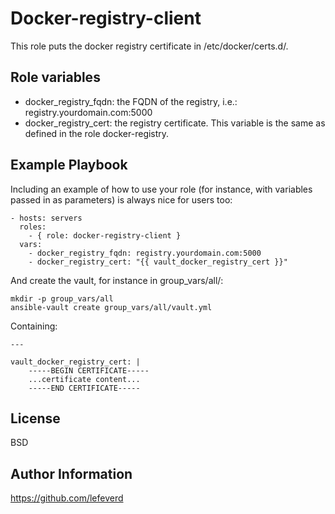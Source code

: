 # Docker-registry-client

This role puts the docker registry certificate in /etc/docker/certs.d/.

## Role variables

- docker_registry_fqdn: the FQDN of the registry, i.e.: registry.yourdomain.com:5000
- docker_registry_cert: the registry certificate. This variable is the same as defined in the role docker-registry.

## Example Playbook

Including an example of how to use your role (for instance, with variables passed in as parameters) is always nice for users too:

    - hosts: servers
      roles:
        - { role: docker-registry-client }
      vars:
        - docker_registry_fqdn: registry.yourdomain.com:5000
        - docker_registry_cert: "{{ vault_docker_registry_cert }}"

And create the vault, for instance in group_vars/all/:

    mkdir -p group_vars/all
    ansible-vault create group_vars/all/vault.yml

Containing:

    ---

    vault_docker_registry_cert: |
        -----BEGIN CERTIFICATE-----
        ...certificate content...
        -----END CERTIFICATE-----

## License

BSD

## Author Information

https://github.com/lefeverd
